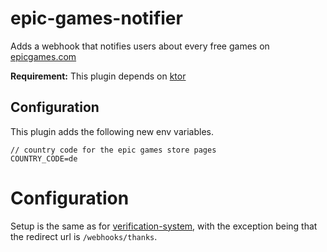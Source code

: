 # epic-games-notifier

Adds a webhook that notifies users about every free games on [epicgames.com](https://www.epicgames.com)

**Requirement:** This plugin depends on [ktor](../ktor)

## Configuration
This plugin adds the following new env variables.
```shell
// country code for the epic games store pages
COUNTRY_CODE=de
```

# Configuration
Setup is the same as for [verification-system](../verification-system), with the exception being that the redirect url is `/webhooks/thanks`.
